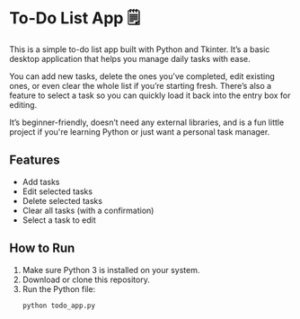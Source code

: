 # To-Do List App 🗒️

This is a simple to-do list app built with Python and Tkinter. It’s a basic desktop application that helps you manage daily tasks with ease.

You can add new tasks, delete the ones you’ve completed, edit existing ones, or even clear the whole list if you’re starting fresh. There’s also a feature to select a task so you can quickly load it back into the entry box for editing.

It’s beginner-friendly, doesn’t need any external libraries, and is a fun little project if you're learning Python or just want a personal task manager.

## Features
- Add tasks
- Edit selected tasks
- Delete selected tasks
- Clear all tasks (with a confirmation)
- Select a task to edit

## How to Run
1. Make sure Python 3 is installed on your system.
2. Download or clone this repository.
3. Run the Python file:
   ```bash
   python todo_app.py

